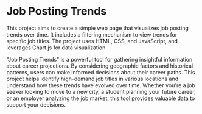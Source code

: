 # Job Posting Trends

This project aims to create a simple web page that visualizes job posting trends over time. It includes a filtering mechanism to view trends for specific job titles. The project uses HTML, CSS, and JavaScript, and leverages Chart.js for data visualization.

"Job Posting Trends" is a powerful tool for gathering insightful information about career projections. By considering geographic factors and historical patterns, users can make informed decisions about their career paths. This project helps identify high-demand job titles in various locations and understand how these trends have evolved over time. Whether you're a job seeker looking to move to a new city, a student planning your future career, or an employer analyzing the job market, this tool provides valuable data to support your decisions.
